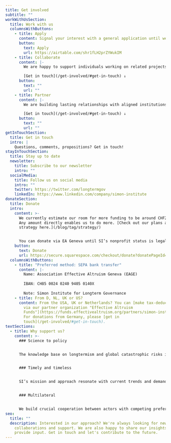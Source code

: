 ```yaml
---
title: Get involved
subtitle: ""
workWithUsSection:
  title: Work with us
  columnsWithButtons:
    - title: Apply
      content: Signal your interest with a general application until we start hiring.
      button:
        text: Apply
        url: https://airtable.com/shr1fLH2prZYWukIM
    - title: Collaborate
      content: |-
        We are happy to support individuals working on related projects. 

        [Get in touch](/get-involved/#get-in-touch) ↓
      button:
        text: ""
        url: ""
    - title: Partner
      content: |-
        We are building lasting relationships with aligned institutions.

        [Get in touch](/get-involved/#get-in-touch) ↓
      button:
        text: ""
        url: ""
getInTouchSection:
  title: Get in touch
  intro: |
    Questions, comments, propositions? Get in touch!
stayInTouchSection:
  title: Stay up to date
  newsletter:
    title: Subscribe to our newsletter
    intro: ""
  socialMedia:
    title: Follow us on social media
    intro: ""
    twitter: https://twitter.com/longtermgov
    linkedIn: https://www.linkedin.com/company/simon-institute
donateSection:
  title: Donate
  intro:
    content: >-
      We currently estimate our room for more funding to be around CHF2,000,000.
      Any amount directly enables us to do more. [Check out our plans and
      strategy here.](/blog/tag/strategy/)


      You can donate via EA Geneva until SI’s nonprofit status is legally recognized. This also makes your contribution tax-deductible in Switzerland. Just indicate in Step 4 that your donation is for SI.
    button:
      text: Donate
      url: https://secure.squarespace.com/checkout/donate?donatePageId=5c003973c2241b0a1e7b9388
  columnsWithButtons:
    - title: "Preferred method: SEPA bank transfer"
      content: |-
        Name: Association Effective Altruism Geneva (EAGE)
        
        IBAN: CH85 0024 0240 9405 0140X
        
        Note: Simon Institute for Longterm Governance
    - title: From D, NL, UK or US?
      content: From the USA, UK or Netherlands? You can [make tax-deductible donations
        via our partner organization "Effective Altruism
        Funds"](https://funds.effectivealtruism.org/partners/simon-institute).
        For donations from Germany, please [get in
        touch](/get-involved/#get-in-touch).
textSections:
  - title: Why support us?
    content: >-
      ### Science to policy


      The knowledge base on longtermism and global catastrophic risks is expanding rapidly. SI empowers policymakers to make sense of all the information and act in the face of uncertainty.


      ### Timely and timeless


      SI’s mission and approach resonate with current trends and demands in policy networks. Our targeted support and long-term focus make us a unique ally for sustainable change.


      ### Multilateral


      We build crucial cooperation between actors with competing preferences by facilitating mutual understanding, information exchange, collective prioritization and policy learning.
seo:
  title: ""
  description: Interested in our approach? We're always looking for new ideas,
    collaborations and support. We are also happy to share our insights and
    provide input. Get in touch and let's contribute to the future.
---
```

